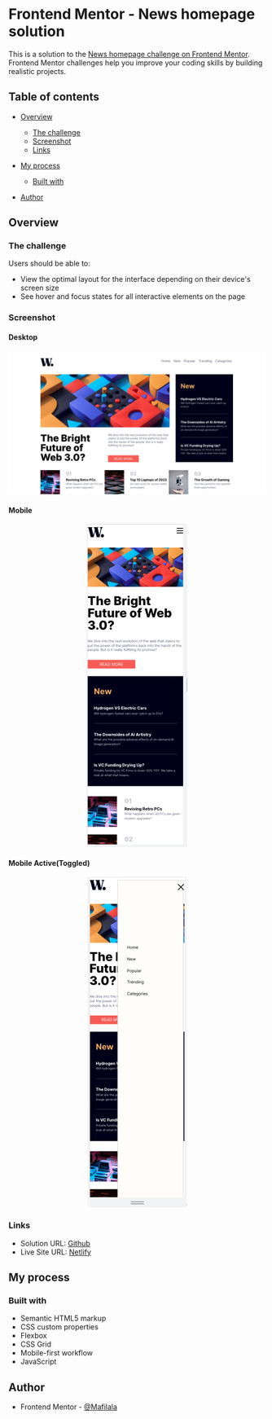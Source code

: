 # Frontend Mentor - News homepage solution

This is a solution to the [News homepage challenge on Frontend Mentor](https://www.frontendmentor.io/challenges/news-homepage-H6SWTa1MFl). Frontend Mentor challenges help you improve your coding skills by building realistic projects.

## Table of contents

- [Overview](#overview)
  - [The challenge](#the-challenge)
  - [Screenshot](#screenshot)
  - [Links](#links)
- [My process](#my-process)

  - [Built with](#built-with)

- [Author](#author)

## Overview

### The challenge

Users should be able to:

- View the optimal layout for the interface depending on their device's screen size
- See hover and focus states for all interactive elements on the page

### Screenshot

#### Desktop

 <div style="text-align:center;">
    <img src="images/screenShots/desktop.png" alt="desktop view">
</div>

#### Mobile

  <div style="text-align:center;">
    <img src="images/screenShots/mobile.png" alt="mobile">
</div>

#### Mobile Active(Toggled)

  <div style="text-align:center;">
    <img src="images/screenShots/mobile-active.png" alt="mobile toggled">
</div>

### Links

- Solution URL: [Github](git@github.com:Mafilala/News-Homepage.git)
- Live Site URL: [Netlify](https://main--courageous-malabi-77661d.netlify.app/)

## My process

### Built with

- Semantic HTML5 markup
- CSS custom properties
- Flexbox
- CSS Grid
- Mobile-first workflow
- JavaScript

## Author

- Frontend Mentor - [@Mafilala](https://www.frontendmentor.io/profile/Mafilala)
